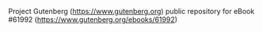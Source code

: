 Project Gutenberg (https://www.gutenberg.org) public repository for
eBook #61992 (https://www.gutenberg.org/ebooks/61992)

